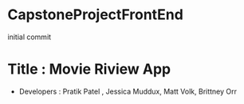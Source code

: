 # CapstoneProjectFrontEnd

initial commit

# Title : Movie Riview App

* Developers : Pratik Patel , Jessica Muddux, Matt Volk, Brittney Orr

